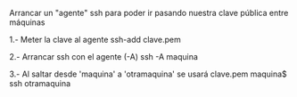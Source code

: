 Arrancar un "agente" ssh para poder ir pasando nuestra clave pública entre máquinas

1.- Meter la clave al agente
ssh-add clave.pem

2.- Arrancar ssh con el agente (-A)
ssh -A maquina

3.- Al saltar desde 'maquina' a 'otramaquina' se usará clave.pem
maquina$ ssh otramaquina
